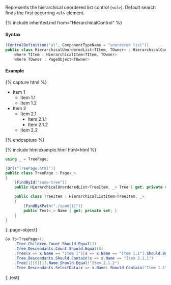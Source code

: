 Represents the hierarchical unordered list control (`<ul>`). Default search finds the first occurring `<ul>` element.

{% include inherited.md from="HierarchicalControl" %}

#### Syntax

```cs
[ControlDefinition("ul", ComponentTypeName = "unordered list")]
public class HierarchicalUnorderedList<TItem, TOwner> : HierarchicalControl<TItem, TOwner>
    where TItem : HierarchicalItem<TItem, TOwner>
    where TOwner : PageObject<TOwner>
```

#### Example

{% capture html %}
<ul id="some-tree">
    <li>
        <span>Item 1</span>
        <ul>
            <li>
                <span>Item 1.1</span>
            </li>
            <li>
                <span>Item 1.2</span>
            </li>
        </ul>
    </li>
    <li>
        <span>Item 2</span>
        <ul>
            <li>
                <span>Item 2.1</span>
                <ul>
                    <li>
                        <span>Item 2.1.1</span>
                    </li>
                    <li>
                        <span>Item 2.1.2</span>
                    </li>
                </ul>
            </li>
            <li>
                <span>Item 2.2</span>
            </li>
        </ul>
    </li>
</ul>
{% endcapture %}

{% include htmlexample.html html=html %}

```cs
using _ = TreePage;

[Url("TreePage.html")]
public class TreePage : Page<_>
{
    [FindById("some-tree")]
    public HierarchicalUnorderedList<TreeItem, _> Tree { get; private set; }

    public class TreeItem : HierarchicalListItem<TreeItem, _>
    {
        [FindByXPath("./span[1]")]
        public Text<_> Name { get; private set; }
    }
}
```
{:.page-object}
```cs
Go.To<TreePage>()
    .Tree.Children.Count.Should.Equal(2)
    .Tree.Descendants.Count.Should.Equal(8)
    .Tree[x => x.Name == "Item 1"][x => x.Name == "Item 1.1"].Should.BePresent()
    .Tree.Descendants.Should.Contain(x => x.Name == "Item 2.1.1")
    .Tree[1][0][1].Name.Should.Equal("Item 2.1.2")
    .Tree.Descendants.SelectData(x => x.Name).Should.Contain("Item 1.1", "Item 2.1", "Item 2.2");
```
{:.test}